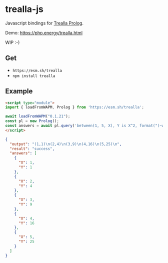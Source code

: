 # trealla-js

Javascript bindings for [Trealla Prolog](https://github.com/trealla-prolog/trealla).

Demo: https://php.energy/trealla.html

WIP :-)

## Get

- `https://esm.sh/trealla`
- `npm install trealla`

## Example

```html
<script type="module">
import { loadFromWAPM, Prolog } from 'https://esm.sh/trealla';

await loadFromWAPM("0.1.21");
const pl = new Prolog();
const answers = await pl.query('between(1, 5, X), Y is X^2, format("(~w,~w)~n", [X, Y]).');
</script>
```

```json
{
  "output": "(1,1)\n(2,4)\n(3,9)\n(4,16)\n(5,25)\n",
  "result": "success",
  "answers": [
    {
      "X": 1,
      "Y": 1
    },
    {
      "X": 2,
      "Y": 4
    },
    {
      "X": 3,
      "Y": 9
    },
    {
      "X": 4,
      "Y": 16
    },
    {
      "X": 5,
      "Y": 25
    }
  ]
}
```
